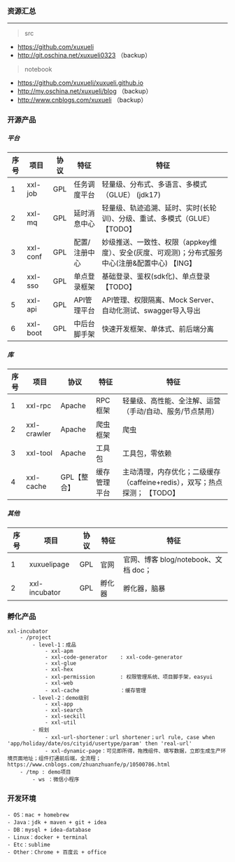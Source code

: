 ### 资源汇总

---
> src
- https://github.com/xuxueli
- http://git.oschina.net/xuxueli0323 （backup）

> notebook
- https://github.com/xuxueli/xuxueli.github.io 
- http://my.oschina.net/xuxueli/blog （backup）
- http://www.cnblogs.com/xuxueli （backup）


### 开源产品

##### 平台

序号| 项目            | 协议              | 特征              |  特征
----|---------------|-----------------|-----------------|-------------- 
1   | xxl-job       | GPL             | 任务调度平台          |    轻量级、分布式、多语言、多模式（GLUE） (jdk17)
2   | xxl-mq        | GPL             | 延时消息中心          |    轻量级、轨迹追溯、延时、实时(长轮训)、分级、重试、多模式（GLUE）                        【TODO】
3   | xxl-conf      | GPL             | 配置/注册中心         |    妙级推送、一致性、权限（appkey维度）、安全(灰度、可观测)；分布式服务中心(注册&配置中心)    【ING】
4   | xxl-sso       | GPL             | 单点登录框架          |    基础登录、鉴权(sdk化)、单点登录                                                    【TODO】
5   | xxl-api       | GPL             | API管理平台         |     API管理、权限隔离、Mock Server、自动化测试、swagger导入导出
6   | xxl-boot      | GPL             | 中后台脚手架          |    快速开发框架、单体式、前后端分离

##### 库

序号 | 项目            | 协议              | 特征                   |  特征
----|---------------|-----------------|----------------------|--------------
1   | xxl-rpc       | Apache          | RPC框架                |  轻量级、高性能、全注解、运营（手动/自动、服务/节点禁用）
2   | xxl-crawler   | Apache          | 爬虫框架                 |  爬虫
3   | xxl-tool      | Apache          | 工具包                  |  工具包，零依赖
4   | xxl-cache     | GPL【整合】         | 缓存管理平台               |  主动清理，内存优化；二级缓存（caffeine+redis），双写；热点探测；                 【TODO】


##### 其他

序号 | 项目             | 协议             | 特征      |  特征
----|----------------|----------------|---------|---
1  | xuxuelipage    | GPL            | 官网          |  官网、博客 blog/notebook、文档 doc；
2  | xxl-incubator  | GPL            | 孵化器        |   孵化器，脑暴


### 孵化产品
```
xxl-incubator
    - /project
        - level-1：成品
            - xxl-apm
            - xxl-code-generator    : xxl-code-generator
            - xxl-glue
            - xxl-hex
            - xxl-permission        : 权限管理系统、项目脚手架，easyui
            - xxl-web
            - xxl-cache             ：缓存管理
        - level-2：demo级别
            - xxl-app
            - xxl-search
            - xxl-seckill 
            - xxl-util
        - 规划
            - xxl-url-shortener：url shortener；url rule, case when 'app/holiday/date/os/cityid/usertype/param' then 'real-url'
            - xxl-dynamic-page：可见即所得，拖拽组件、填写数据，立即生成生产环境页面地址；组件打通前后端，全流程；https://www.cnblogs.com/zhuanzhuanfe/p/10500786.html
    - /tmp : demo项目
        - ws ：微信小程序
```

### 开发环境
```
- OS：mac + homebrew 
- Java：jdk + maven + git + idea
- DB：mysql + idea-database
- Linux：docker + terminal
- Etc：sublime
- Other：Chrome + 百度云 + office
```
